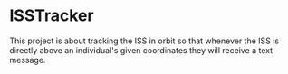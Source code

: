 # ISSTracker
This project is about tracking the ISS in orbit so that whenever the ISS is directly above an individual's given coordinates they will receive a text message. 
